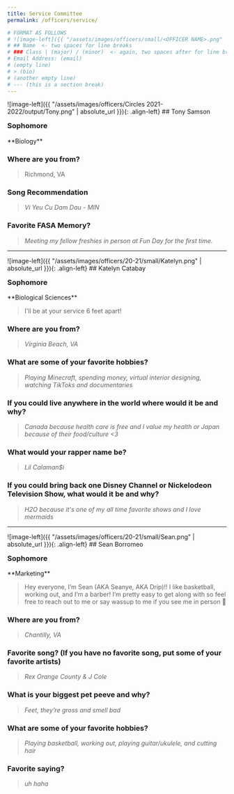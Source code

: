 ```yaml
---
title: Service Committee
permalink: /officers/service/

# FORMAT AS FOLLOWS
# ![image-left]({{ "/assets/images/officers/small/<OFFICER NAME>.png" | absolute_url }}){: .align-left}
# ## Name  <- two spaces for line breaks
# ### Class | (major) / (minor)  <- again, two spaces after for line breaks
# Email Address: (email)
# (empty line)
# > (bio)
# (another empty line)
# --- (this is a section break)
---
```

<div id="Tony"></div>
![image-left]({{ "/assets/images/officers/Circles 2021-2022/output/Tony.png" | absolute_url }}){: .align-left}
## Tony Samson
<p style="margin-bottom: 0.45em; padding: 0">
<a href="https://www.instagram.com/tsamson172/" style="margin: 0; padding: 0"><i class="fa fa-2x fa-fw fa-instagram" style="color: #494e48"></i></a>
<a href="mailto:Tonys02@vt.edu" style="margin: 0; padding: 0"><i class="fa fa-2x fa-fw fa-envelope" style="color: #494e48"></i></a></p>
<h3 style="margin-top: 0">Sophomore</h3>
**Biology**  


### **Where are you from?**
> Richmond, VA

### **Song Recommendation**

> *Vi Yeu Cu Dam Dau - MIN*  

### **Favorite FASA Memory?**

> *Meeting my fellow freshies in person at Fun Day for the first time.*  

---
<div id="Katelyn"></div>
![image-left]({{ "/assets/images/officers/20-21/small/Katelyn.png" | absolute_url }}){: .align-left}
## Katelyn Catabay
<p style="margin-bottom: 0.45em; padding: 0">
<a href="https://www.instagram.com/k.r.c/" style="margin: 0; padding: 0"><i class="fa fa-2x fa-fw fa-instagram" style="color: #494e48"></i></a>
<a href="mailto:katelynrc@vt.edu" style="margin: 0; padding: 0"><i class="fa fa-2x fa-fw fa-envelope" style="color: #494e48"></i></a></p>
<h3 style="margin-top: 0">Sophomore</h3>
**Biological Sciences**

> I'll be at your service 6 feet apart!

### **Where are you from?**
> *Virginia Beach, VA*

### **What are some of your favorite hobbies?**

> *Playing Minecraft, spending money, virtual interior designing, watching TikToks and documentaries*

### **If you could live anywhere in the world where would it be and why?**

> *Canada because health care is free and I value my health or Japan because of their food/culture <3*

### **What would your rapper name be?**

> *Lil Calaman$i*

### **If you could bring back one Disney Channel or Nickelodeon Television Show, what would it be and why?**

> *H2O because it's one of my all time favorite shows and I love mermaids*


---
<div id="Sean"></div>
![image-left]({{ "/assets/images/officers/20-21/small/Sean.png" | absolute_url }}){: .align-left}
## Sean Borromeo
<p style="margin-bottom: 0.45em; padding: 0">
<a href="https://www.instagram.com/seanyee.west/" style="marg OPIKIK=0-==-IOP[[PKZCVBTGYUI  in: 0; padding: 0"><i class="fa fa-2x fa-fw fa-instagram" style="color: #494e48"></i></a>
<a href="https://twitter.com/seanyee_west/" style="color: #494e48"><i class="fa fa-2x fa-fw fa-twitter"></i></a>
<a href="mailto:seanborromeo@vt.edu" style="margin: 0; padding: 0"><i class="fa fa-2x fa-fw fa-envelope" style="color: #494e48"></i></a></p>
<h3 style="margin-top: 0">Sophomore</h3>
**Marketing**

> Hey everyone, I’m Sean (AKA Seanye, AKA Drip)!! I like basketball, working out, and I’m a barber! I’m pretty easy to get along with so feel free to reach out to me or say wassup to me if you see me in person 🤩

### **Where are you from?**
> *Chantilly, VA*

### **Favorite song? (If you have no favorite song, put some of your favorite artists)**

> *Rex Orange County & J Cole*

### **What is your biggest pet peeve and why?**

> *Feet, they’re gross and smell bad*

### **What are some of your favorite hobbies?**

> *Playing basketball, working out, playing guitar/ukulele, and cutting hair*

### **Favorite saying?**

> *uh haha*
